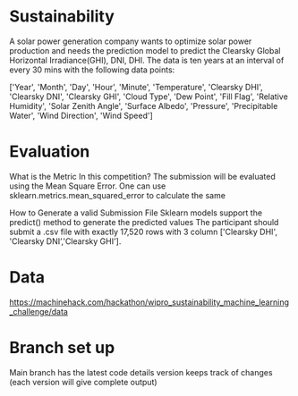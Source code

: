 # Sustainability
A solar power generation company wants to optimize solar power production and needs the prediction model to predict the
Clearsky Global Horizontal Irradiance(GHI), DNI, DHI. The data is ten years at an interval of every 30 mins with the following data points:

['Year', 'Month', 'Day', 'Hour', 'Minute', 'Temperature', 'Clearsky DHI', 'Clearsky DNI', 'Clearsky GHI', 'Cloud Type', 'Dew Point', 'Fill Flag', 'Relative Humidity', 'Solar Zenith Angle', 'Surface Albedo', 'Pressure', 'Precipitable Water', 'Wind Direction', 'Wind Speed']

# Evaluation
What is the Metric In this competition? 
The submission will be evaluated using the Mean Square Error. One can use sklearn.metrics.mean_squared_error to calculate the same

How to Generate a valid Submission File
Sklearn models support the predict() method to generate the predicted values
The participant should submit a .csv file with exactly  17,520 rows with 3 column ['Clearsky DHI', 'Clearsky DNI’,'Clearsky GHI']. 

# Data
https://machinehack.com/hackathon/wipro_sustainability_machine_learning_challenge/data

# Branch set up
Main branch has the latest code details
version<number> keeps track of changes (each version will give complete output)
